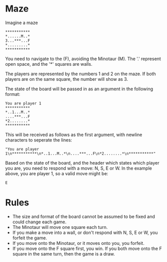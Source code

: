 # Maze

Imagine a maze

    ***********
    *......M..*
    3...***...F
    *.........*
    ***********

You need to navigate to the (F), avoiding the Minotaur (M). The '.' represent open space, and the '\*' squares are walls.

The players are represented by the numbers 1 and 2 on the maze. If both players are on the same square, the number will show as 3.

The state of the board will be passed in as an argument in the following format:

    You are player 1
    ***********
    *..1...M..*
    ....***...F
    *2........*
    ***********

This will be received as follows as the first argument, with newline characters to seperate the lines:

    "You are player 1\n***********\n*..1...M..*\n....***...F\n*2........*\n***********"

Based on the state of the board, and the header which states which player you are, you need to respond with a move: N, S, E or W. In the example above, you are player 1, so a valid move might be:

    E

# Rules

* The size and format of the board cannot be assumed to be fixed and could change each game.
* The Minotaur will move one square each turn.
* If you make a move into a wall, or don't respond with N, S, E or W, you forfeit the game.
* If you move onto the Minotaur, or it moves onto you, you forfeit.
* If you move onto the F square first, you win. If you both move onto the F square in the same turn, then the game is a draw.
